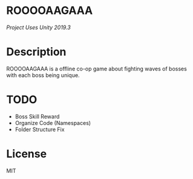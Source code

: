 # ROOOOAAGAAA

*Project Uses Unity 2019.3*

# Description
ROOOOAAGAAA is a offline co-op game about fighting waves of bosses with each boss being unique.

# TODO
 - Boss Skill Reward
 - Organize Code (Namespaces)
 - Folder Structure Fix
 
# License
MIT
